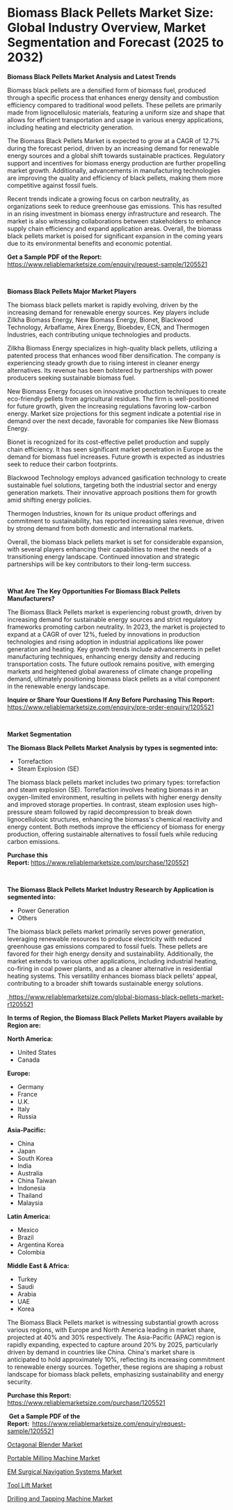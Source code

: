 <p><h1>Biomass Black Pellets Market Size: Global Industry Overview, Market Segmentation and Forecast (2025 to 2032)</h1></p><p><strong>Biomass Black Pellets Market Analysis and Latest Trends</strong></p>
<p><p>Biomass black pellets are a densified form of biomass fuel, produced through a specific process that enhances energy density and combustion efficiency compared to traditional wood pellets. These pellets are primarily made from lignocellulosic materials, featuring a uniform size and shape that allows for efficient transportation and usage in various energy applications, including heating and electricity generation.</p><p>The Biomass Black Pellets Market is expected to grow at a CAGR of 12.7% during the forecast period, driven by an increasing demand for renewable energy sources and a global shift towards sustainable practices. Regulatory support and incentives for biomass energy production are further propelling market growth. Additionally, advancements in manufacturing technologies are improving the quality and efficiency of black pellets, making them more competitive against fossil fuels.</p><p>Recent trends indicate a growing focus on carbon neutrality, as organizations seek to reduce greenhouse gas emissions. This has resulted in an rising investment in biomass energy infrastructure and research. The market is also witnessing collaborations between stakeholders to enhance supply chain efficiency and expand application areas. Overall, the biomass black pellets market is poised for significant expansion in the coming years due to its environmental benefits and economic potential.</p></p>
<p><strong>Get a Sample PDF of the Report:&nbsp;</strong> <a href="https://www.reliablemarketsize.com/enquiry/request-sample/1205521?utm_campaign=3254&utm_medium=2&utm_source=Github&utm_content=ia&utm_term=26032025&utm_id=biomass-black-pellets">https://www.reliablemarketsize.com/enquiry/request-sample/1205521</a></p>
<p>&nbsp;</p>
<p><strong>Biomass Black Pellets Major Market Players</strong></p>
<p><p>The biomass black pellets market is rapidly evolving, driven by the increasing demand for renewable energy sources. Key players include Zilkha Biomass Energy, New Biomass Energy, Bionet, Blackwood Technology, Arbaflame, Airex Energy, Bioebdev, ECN, and Thermogen Industries, each contributing unique technologies and products.</p><p>Zilkha Biomass Energy specializes in high-quality black pellets, utilizing a patented process that enhances wood fiber densification. The company is experiencing steady growth due to rising interest in cleaner energy alternatives. Its revenue has been bolstered by partnerships with power producers seeking sustainable biomass fuel.</p><p>New Biomass Energy focuses on innovative production techniques to create eco-friendly pellets from agricultural residues. The firm is well-positioned for future growth, given the increasing regulations favoring low-carbon energy. Market size projections for this segment indicate a potential rise in demand over the next decade, favorable for companies like New Biomass Energy.</p><p>Bionet is recognized for its cost-effective pellet production and supply chain efficiency. It has seen significant market penetration in Europe as the demand for biomass fuel increases. Future growth is expected as industries seek to reduce their carbon footprints.</p><p>Blackwood Technology employs advanced gasification technology to create sustainable fuel solutions, targeting both the industrial sector and energy generation markets. Their innovative approach positions them for growth amid shifting energy policies.</p><p>Thermogen Industries, known for its unique product offerings and commitment to sustainability, has reported increasing sales revenue, driven by strong demand from both domestic and international markets.</p><p>Overall, the biomass black pellets market is set for considerable expansion, with several players enhancing their capabilities to meet the needs of a transitioning energy landscape. Continued innovation and strategic partnerships will be key contributors to their long-term success.</p></p>
<p>&nbsp;</p>
<p><strong>What Are The Key Opportunities For Biomass Black Pellets Manufacturers?</strong></p>
<p><p>The Biomass Black Pellets market is experiencing robust growth, driven by increasing demand for sustainable energy sources and strict regulatory frameworks promoting carbon neutrality. In 2023, the market is projected to expand at a CAGR of over 12%, fueled by innovations in production technologies and rising adoption in industrial applications like power generation and heating. Key growth trends include advancements in pellet manufacturing techniques, enhancing energy density and reducing transportation costs. The future outlook remains positive, with emerging markets and heightened global awareness of climate change propelling demand, ultimately positioning biomass black pellets as a vital component in the renewable energy landscape.</p></p>
<p><strong>Inquire or Share Your Questions If Any Before Purchasing This Report:</strong> <a href="https://www.reliablemarketsize.com/enquiry/pre-order-enquiry/1205521?utm_campaign=3254&utm_medium=2&utm_source=Github&utm_content=ia&utm_term=26032025&utm_id=biomass-black-pellets">https://www.reliablemarketsize.com/enquiry/pre-order-enquiry/1205521</a></p>
<p>&nbsp;</p>
<p><strong>Market Segmentation</strong></p>
<p><strong>The Biomass Black Pellets Market Analysis by types is segmented into:</strong></p>
<p><ul><li>Torrefaction</li><li>Steam Explosion (SE)</li></ul></p>
<p><p>The biomass black pellets market includes two primary types: torrefaction and steam explosion (SE). Torrefaction involves heating biomass in an oxygen-limited environment, resulting in pellets with higher energy density and improved storage properties. In contrast, steam explosion uses high-pressure steam followed by rapid decompression to break down lignocellulosic structures, enhancing the biomass's chemical reactivity and energy content. Both methods improve the efficiency of biomass for energy production, offering sustainable alternatives to fossil fuels while reducing carbon emissions.</p></p>
<p><strong>Purchase this Report:&nbsp;</strong><a href="https://www.reliablemarketsize.com/purchase/1205521?utm_campaign=3254&utm_medium=2&utm_source=Github&utm_content=ia&utm_term=26032025&utm_id=biomass-black-pellets">https://www.reliablemarketsize.com/purchase/1205521</a></p>
<p>&nbsp;</p>
<p><strong>The Biomass Black Pellets Market Industry Research by Application is segmented into:</strong></p>
<p><ul><li>Power Generation</li><li>Others</li></ul></p>
<p><p>The biomass black pellets market primarily serves power generation, leveraging renewable resources to produce electricity with reduced greenhouse gas emissions compared to fossil fuels. These pellets are favored for their high energy density and sustainability. Additionally, the market extends to various other applications, including industrial heating, co-firing in coal power plants, and as a cleaner alternative in residential heating systems. This versatility enhances biomass black pellets' appeal, contributing to a broader shift towards sustainable energy solutions.</p></p>
<p><a href="https://www.reliablemarketsize.com/global-biomass-black-pellets-market-r1205521?utm_campaign=3254&utm_medium=2&utm_source=Github&utm_content=ia&utm_term=26032025&utm_id=biomass-black-pellets">&nbsp;https://www.reliablemarketsize.com/global-biomass-black-pellets-market-r1205521</a></p>
<p><strong>In terms of Region, the Biomass Black Pellets Market Players available by Region are:</strong></p>
<p>
    <p> <strong> North America: </strong>
        <ul>
            <li>United States</li>
            <li>Canada</li>
        </ul>
        </p> 
    <p> <strong> Europe: </strong>
        <ul>
            <li>Germany</li>
            <li>France</li>
            <li>U.K.</li>
            <li>Italy</li>
            <li>Russia</li>
        </ul>
        </p> 
    <p> <strong> Asia-Pacific: </strong>
        <ul>
            <li>China</li>
            <li>Japan</li>
            <li>South Korea</li>
            <li>India</li>
            <li>Australia</li>
            <li>China Taiwan</li>
            <li>Indonesia</li>
            <li>Thailand</li>
            <li>Malaysia</li>
        </ul>
        </p> 
    <p> <strong> Latin America: </strong>
        <ul>
            <li>Mexico</li>
            <li>Brazil</li>
            <li>Argentina Korea</li>
            <li>Colombia</li>
        </ul>
        </p> 
    <p> <strong> Middle East & Africa: </strong>
        <ul>
            <li>Turkey</li>
            <li>Saudi</li>
            <li>Arabia</li>
            <li>UAE</li>
            <li>Korea</li>
        </ul>
    </p>
    </p>
<p><p>The Biomass Black Pellets market is witnessing substantial growth across various regions, with Europe and North America leading in market share, projected at 40% and 30% respectively. The Asia-Pacific (APAC) region is rapidly expanding, expected to capture around 20% by 2025, particularly driven by demand in countries like China. China's market share is anticipated to hold approximately 10%, reflecting its increasing commitment to renewable energy sources. Together, these regions are shaping a robust landscape for biomass black pellets, emphasizing sustainability and energy security.</p></p>
<p><strong>Purchase this Report: </strong><a href="https://www.reliablemarketsize.com/purchase/1205521?utm_campaign=3254&utm_medium=2&utm_source=Github&utm_content=ia&utm_term=26032025&utm_id=biomass-black-pellets">https://www.reliablemarketsize.com/purchase/1205521</a></p>
<p>&nbsp;<strong>Get a Sample PDF of the Report:&nbsp;&nbsp;</strong><a href="https://www.reliablemarketsize.com/enquiry/request-sample/1205521?utm_campaign=3254&utm_medium=2&utm_source=Github&utm_content=ia&utm_term=26032025&utm_id=biomass-black-pellets">https://www.reliablemarketsize.com/enquiry/request-sample/1205521</a></p>
<p><strong></strong></p>
<p><p><a href="https://www.linkedin.com/pulse/octagonal-blender-market-report-marketanalysis-betterdecision-making-myd0f?utm_campaign=3254&utm_medium=2&utm_source=Github&utm_content=ia&utm_term=26032025&utm_id=biomass-black-pellets">Octagonal Blender Market</a></p><p><a href="https://www.linkedin.com/pulse/analytics-driven-insights-portable-milling-machine-market-revenue-ydmkf?utm_campaign=3254&utm_medium=2&utm_source=Github&utm_content=ia&utm_term=26032025&utm_id=biomass-black-pellets">Portable Milling Machine Market</a></p><p><a href="https://github.com/ziwersekos/Market-Research-Report-List-1/blob/main/em-surgical-navigation-systems-market.md?utm_campaign=3254&utm_medium=2&utm_source=Github&utm_content=ia&utm_term=26032025&utm_id=biomass-black-pellets">EM Surgical Navigation Systems Market</a></p><p><a href="https://www.linkedin.com/pulse/navigating-tool-lift-market-financial-insights-projected-ipnxf?utm_campaign=3254&utm_medium=2&utm_source=Github&utm_content=ia&utm_term=26032025&utm_id=biomass-black-pellets">Tool Lift Market</a></p><p><a href="https://www.linkedin.com/pulse/comprehensive-analysis-drilling-tapping-machine-marketpresented-m3jef?utm_campaign=3254&utm_medium=2&utm_source=Github&utm_content=ia&utm_term=26032025&utm_id=biomass-black-pellets">Drilling and Tapping Machine Market</a></p></p>